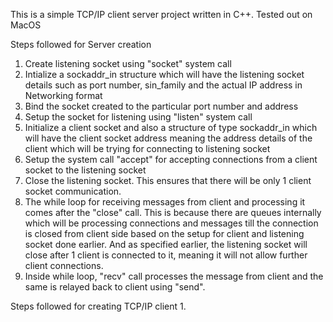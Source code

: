 This is a simple TCP/IP client server project written in C++. Tested out on MacOS

Steps followed for Server creation
1. Create listening socket using "socket" system call
2. Intialize a sockaddr_in structure which will have the listening socket details such as port number, sin_family and the actual IP address in Networking format
3. Bind the socket created to the particular port number and address
4. Setup the socket for listening using "listen" system call
5. Initialize a client socket and also a structure of type sockaddr_in which will have the client socket address meaning the address details of the client which will be trying for connecting to listening socket
6. Setup the system call "accept" for accepting connections from a client socket to the listening socket
7. Close the listening socket. This ensures that there will be only 1 client socket communication.
8. The while loop for receiving messages from client and processing it comes after the "close" call. This is because there are queues internally which will be processing connections and messages till the connection is closed from client side based on the setup for client and listening socket done earlier. And as specified earlier, the listening socket will close after 1 client is connected to it, meaning it will not allow further client connections.
9. Inside while loop, "recv" call processes the message from client and the same is relayed back to client using "send".

Steps followed for creating TCP/IP client
1. 
